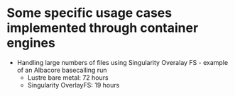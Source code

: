# Some specific usage cases implemented through container engines

* Handling large numbers of files using Singularity Overalay FS - example of an Albacore basecalling run
  - Lustre bare metal: 72 hours
  - Singularity OverlayFS: 19 hours

